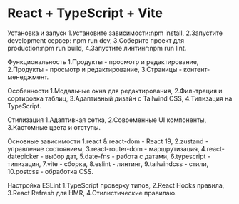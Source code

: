 # React + TypeScript + Vite

Установка и запуск
1.Установите зависимости:npm install,
2.Запустите development сервер: npm run dev,
3.Соберите проект для production:npm run build,
4.Запустите линтинг:npm run lint.

Функциональность
1.Продукты - просмотр и редактирование,
2.Продукты - просмотр и редактирование,
3.Страницы - контент-менеджмент.

Особенности
1.Модальные окна для редактирования,
2.Фильтрация и сортировка таблиц,
3.Адаптивный дизайн с Tailwind CSS,
4.Типизация на TypeScript.

Стилизация
1.Адаптивная сетка,
2.Современные UI компоненты,
3.Кастомные цвета и отступы.

Основные зависимости
1.react & react-dom - React 19,
2.zustand - управление состоянием,
3.react-router-dom - маршрутизация,
4.react-datepicker - выбор дат,
5.date-fns - работа с датами,
6.typescript - типизация,
7.vite - сборка,
8.eslint - линтинг,
9.tailwindcss - стили,
10.postcss - обработка CSS.

Настройка ESLint
1.TypeScript проверку типов,
2.React Hooks правила,
3.React Refresh для HMR,
4.Стилистические правилаю.
